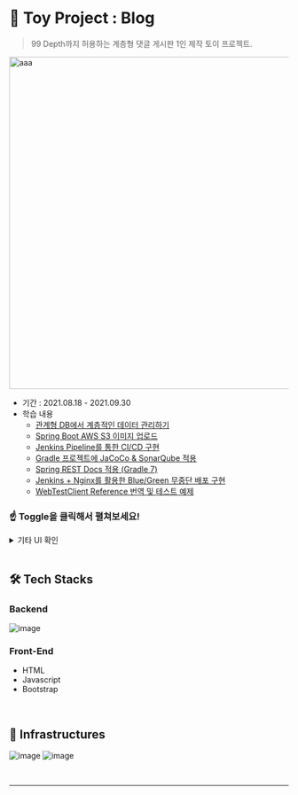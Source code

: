 # 🌱 Toy Project : Blog

> 99 Depth까지 허용하는 계층형 댓글 게시판 1인 제작 토이 프로젝트.

<img width="600" alt="aaa" src="https://user-images.githubusercontent.com/56240505/140022961-1fe0d15f-9dc3-43ef-bfdd-186f2afe9059.png">

* 기간 : 2021.08.18 - 2021.09.30
* 학습 내용
  * [관계형 DB에서 계층적인 데이터 관리하기](https://xlffm3.github.io/spring%20data/hierarchy-data-with-relational-database/)
  * [Spring Boot AWS S3 이미지 업로드](https://xlffm3.github.io/spring%20&%20spring%20boot/s3-cloud-front/)
  * [Jenkins Pipeline를 통한 CI/CD 구현](https://xlffm3.github.io/devops/jenkins-pipeline/)
  * [Gradle 프로젝트에 JaCoCo & SonarQube 적용](https://xlffm3.github.io/devops/jacoco-sonarcube/)
  * [Spring REST Docs 적용 (Gradle 7)](https://xlffm3.github.io/spring%20&%20spring%20boot/rest-docs/)
  * [Jenkins + Nginx를 활용한 Blue/Green 무중단 배포 구현](https://xlffm3.github.io/devops/mock-blue-green-cd/)
  * [WebTestClient Reference 번역 및 테스트 예제](https://xlffm3.github.io/spring%20&%20spring%20boot/webtestclient/)

### ☝️ Toggle을 클릭해서 펼쳐보세요!

<details>
<summary>기타 UI 확인</summary>
<img width="600" alt="스크린샷 2021-10-29 오전 10 27 47" src="https://user-images.githubusercontent.com/56240505/140022979-0d61ae81-6e81-462b-91bd-8bdb1f23f8f4.png">
<img width="600" alt="스크린샷 2021-10-29 오전 10 28 55" src="https://user-images.githubusercontent.com/56240505/140022992-5c0265ba-e55c-4cf9-ba48-06c391f26444.png">
<img width="600" alt="스크린샷 2021-10-29 오전 10 28 55" src="https://user-images.githubusercontent.com/56240505/140024741-8ab6645a-5291-4232-a5f5-87bcbdf9709d.png">
<img width="600" alt="스크린샷 2021-10-29 오전 10 29 23" src="https://user-images.githubusercontent.com/56240505/140025070-e723a04b-0b80-4c0a-8599-40878b7fc241.png">
</details>

<br>

## 🛠 Tech Stacks

### Backend

![image](https://user-images.githubusercontent.com/56240505/141689263-adcb74f4-ba50-48dc-ad90-19ef0362554a.png)

### Front-End

* HTML
* Javascript
* Bootstrap

<br>

## 🔌 Infrastructures

![image](https://user-images.githubusercontent.com/56240505/140871150-bc61c8bc-f3f2-46e6-8f0d-d82450274b67.png)
![image](https://user-images.githubusercontent.com/56240505/140029677-ce413385-2d35-4a9b-b1c5-64a27f2c31e7.png)

<br>

---
